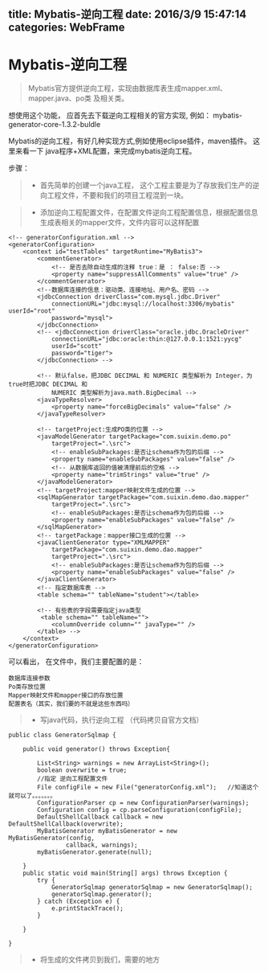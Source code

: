 title: Mybatis-逆向工程
date: 2016/3/9 15:47:14   
categories: WebFrame
---

# Mybatis-逆向工程 #

> Mybatis官方提供逆向工程，实现由数据库表生成mapper.xml、mapper.java、po类 及相关类。

想使用这个功能， 应首先去下载逆向工程相关的官方实现, 例如：
	mybatis-generator-core-1.3.2-buldle 

Mybatis的逆向工程，有好几种实现方式,例如使用eclipse插件，maven插件。
这里来看一下 java程序+XML配置，来完成mybatis逆向工程。

步骤：

>- 首先简单的创建一个java工程， 这个工程主要是为了存放我们生产的逆向工程文件，不要和我们的项目工程混到一块。


> - 添加逆向工程配置文件，在配置文件逆向工程配置信息，根据配置信息生成表相关的mapper文件，文件内容可以这样配置

	<!-- generatorConfiguration.xml --> 	
	<generatorConfiguration>
		<context id="testTables" targetRuntime="MyBatis3">
			<commentGenerator>
				<!-- 是否去除自动生成的注释 true：是 ： false:否 -->
				<property name="suppressAllComments" value="true" />
			</commentGenerator>
			<!--数据库连接的信息：驱动类、连接地址、用户名、密码 -->
			<jdbcConnection driverClass="com.mysql.jdbc.Driver"
				connectionURL="jdbc:mysql://localhost:3306/mybatis" userId="root"
				password="mysql">
			</jdbcConnection>
			<!-- <jdbcConnection driverClass="oracle.jdbc.OracleDriver"
				connectionURL="jdbc:oracle:thin:@127.0.0.1:1521:yycg" 
				userId="scott"
				password="tiger">
			</jdbcConnection> -->
	
			<!-- 默认false，把JDBC DECIMAL 和 NUMERIC 类型解析为 Integer，为 true时把JDBC DECIMAL 和 
				NUMERIC 类型解析为java.math.BigDecimal -->
			<javaTypeResolver>
				<property name="forceBigDecimals" value="false" />
			</javaTypeResolver>
	
			<!-- targetProject:生成PO类的位置 -->
			<javaModelGenerator targetPackage="com.suixin.demo.po"
				targetProject=".\src">
				<!-- enableSubPackages:是否让schema作为包的后缀 -->
				<property name="enableSubPackages" value="false" />
				<!-- 从数据库返回的值被清理前后的空格 -->
				<property name="trimStrings" value="true" />
			</javaModelGenerator>
	        <!-- targetProject:mapper映射文件生成的位置 -->
			<sqlMapGenerator targetPackage="com.suixin.demo.dao.mapper" 
				targetProject=".\src">
				<!-- enableSubPackages:是否让schema作为包的后缀 -->
				<property name="enableSubPackages" value="false" />
			</sqlMapGenerator>
			<!-- targetPackage：mapper接口生成的位置 -->
			<javaClientGenerator type="XMLMAPPER"
				targetPackage="com.suixin.demo.dao.mapper" 
				targetProject=".\src">
				<!-- enableSubPackages:是否让schema作为包的后缀 -->
				<property name="enableSubPackages" value="false" />
			</javaClientGenerator>
			<!-- 指定数据库表 -->
			<table schema="" tableName="student"></table>
			
			<!-- 有些表的字段需要指定java类型
			 <table schema="" tableName="">
				<columnOverride column="" javaType="" />
			</table> -->
		</context>
	</generatorConfiguration>

可以看出， 在文件中，我们主要配置的是：

	数据库连接参数
	Po类存放位置
	Mapper映射文件和mapper接口的存放位置
	配置表名（其实，我们要的不就是这些东西吗）


> - 写java代码，执行逆向工程  （代码拷贝自官方文档）

	public class GeneratorSqlmap {
	
		public void generator() throws Exception{
	
			List<String> warnings = new ArrayList<String>();
			boolean overwrite = true;
			//指定 逆向工程配置文件
			File configFile = new File("generatorConfig.xml");   //知道这个就可以了。。。。。。。
			ConfigurationParser cp = new ConfigurationParser(warnings);
			Configuration config = cp.parseConfiguration(configFile);
			DefaultShellCallback callback = new DefaultShellCallback(overwrite);
			MyBatisGenerator myBatisGenerator = new MyBatisGenerator(config,
					callback, warnings);
			myBatisGenerator.generate(null);
	
		} 
		public static void main(String[] args) throws Exception {
			try {
				GeneratorSqlmap generatorSqlmap = new GeneratorSqlmap();
				generatorSqlmap.generator();
			} catch (Exception e) {
				e.printStackTrace();
			}
			
		}
	
	}



> - 将生成的文件拷贝到我们，需要的地方



